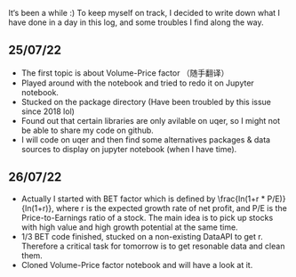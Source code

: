 It‘s been a while :)
To keep myself on track, I decided to write down what I have done in a day in this log, and some troubles I find along the way.

## 25/07/22
+ The first topic is about Volume-Price factor （随手翻译）
+ Played around with the notebook and tried to redo it on Jupyter notebook.
+ Stucked on the package directory (Have been troubled by this issue since 2018 lol)
+ Found out that certain libraries are only avilable on uqer, so I might not be able to share my code on github.
+ I will code on uqer and then find some alternatives packages & data sources to display on jupyter notebook (when I have time).

## 26/07/22
+ Actually I started with BET factor which is defined by \frac{ln(1+r * P/E)}{ln(1+r)},   where r is the expected growth rate of net profit, and P/E is the Price-to-Earnings ratio of a stock. The main idea is to pick up stocks with high value and high growth potential at the same time. 
+ 1/3 BET code finished, stucked on a non-existing DataAPI to get r. Therefore a critical task for tomorrow is to get resonable data and clean them.
+ Cloned Volume-Price factor notebook and will have a look at it.
